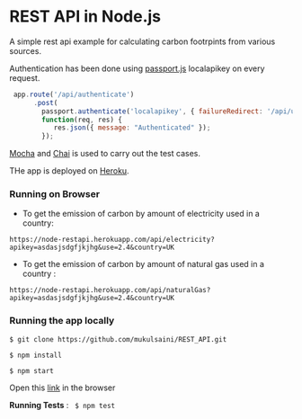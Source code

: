 # REST API in Node.js 

A simple rest api example for calculating carbon footrpints from various sources.

Authentication has been done using [passport.js](http://passportjs.org/) localapikey on every request.
```javascript
 app.route('/api/authenticate')
      .post(
        passport.authenticate('localapikey', { failureRedirect: '/api/unauthorized', failureFlash: true }),
        function(req, res) {
           res.json({ message: "Authenticated" });
        });
```

[Mocha](https://mochajs.org/) and [Chai](http://chaijs.com/) is used to carry out the test cases.


THe app is deployed on [Heroku](https://www.heroku.com/).


### Running on Browser
* To get the emission of carbon by amount of electricity used in a country:

```https://node-restapi.herokuapp.com/api/electricity?apikey=asdasjsdgfjkjhg&use=2.4&country=UK```
* To get the emission of carbon by amount of natural gas used in a country : 

```https://node-restapi.herokuapp.com/api/naturalGas?apikey=asdasjsdgfjkjhg&use=2.4&country=UK```

### Running the app locally 
 ```$ git clone https://github.com/mukulsaini/REST_API.git```
 
 ``` $ npm install ```
 
 ``` $ npm start ```
 
Open this [link](http://localhost:3000/) in the browser
 
 
 __Running Tests__ : ``` $ npm test```

